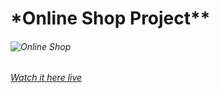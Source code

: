 # \*Online Shop Project\*\*

###### ![Online Shop](https://i.ibb.co/KwCSM7F/devmaheremad-github-io-online-shop-products-html.png)

###### [Watch it here live](https://devmaheremad.github.io/online-shop/products.html)
